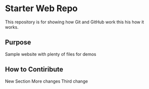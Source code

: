 # Starter Web Repo

This repository is for showing how Git and GitHub work
this his how it works.

## Purpose

Sample website with plenty of files for demos

## How to Contiribute
New Section
More changes
Third change